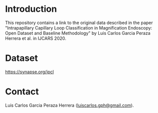 # Introduction
This repository contains a link to the original data described in the paper "Intrapapillary Capillary Loop Classification in Magnification Endoscopy: Open Dataset and Baseline Methodology" by Luis Carlos Garcia Peraza Herrera et al. in IJCARS 2020.

# Dataset
https://synapse.org/ipcl

# Contact
Luis Carlos Garcia Peraza Herrera (luiscarlos.gph@gmail.com).
